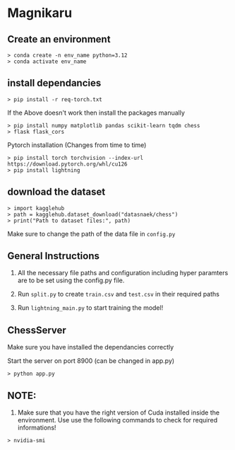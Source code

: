 # Magnikaru


## Create an environment
```
> conda create -n env_name python=3.12
> conda activate env_name
```

## install dependancies
```
> pip install -r req-torch.txt
```
If the Above doesn't work then install the packages manually

```
> pip install numpy matplotlib pandas scikit-learn tqdm chess
> flask flask_cors
```

Pytorch installation (Changes from time to time)
```
> pip install torch torchvision --index-url https://download.pytorch.org/whl/cu126
> pip install lightning
```


## download the dataset
```
> import kagglehub
> path = kagglehub.dataset_download("datasnaek/chess")
> print("Path to dataset files:", path)
```

Make sure to change the path of the data file in ```config.py```

## General Instructions
1. All the necessary file paths and configuration including hyper paramters are to be set using the config.py file.

2. Run ```split.py``` to create ```train.csv``` and ```test.csv``` in their required paths

3. Run ```lightning_main.py``` to start training the model!

## ChessServer 

Make sure you have installed the dependancies correctly

Start the server on port 8900 (can be changed in app.py)
```
> python app.py
```


## NOTE:
1. Make sure that you have the right version of Cuda installed inside the environment. Use use the following commands to check for required informations!
```
> nvidia-smi 
```